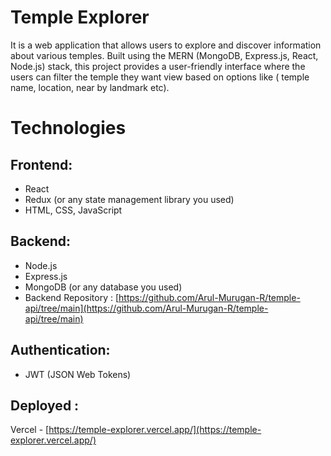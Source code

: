 # Temple Explorer

It is a web application that allows users to explore and discover information about various temples. 
Built using the MERN (MongoDB, Express.js, React, Node.js) stack, this project provides a user-friendly interface where the users can filter the temple they want view based on options like 
( temple name, location, near by landmark etc).


# Technologies
## Frontend:

- React
- Redux (or any state management library you used)
- HTML, CSS, JavaScript
## Backend:

- Node.js
- Express.js
- MongoDB (or any database you used)
- Backend Repository : [https://github.com/Arul-Murugan-R/temple-api/tree/main](https://github.com/Arul-Murugan-R/temple-api/tree/main)
## Authentication:

- JWT (JSON Web Tokens)

## Deployed : 
Vercel - [https://temple-explorer.vercel.app/](https://temple-explorer.vercel.app/)
